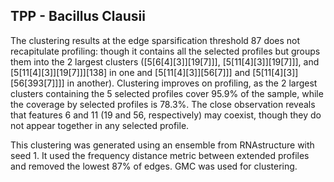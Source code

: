 ## TPP - Bacillus Clausii

The clustering results at the edge sparsification threshold $87$ does not 
recapitulate profiling: though it contains all the selected profiles but 
groups them into the $2$ largest clusters ([5[6[4][3]][19[7]]], 
[5[11[4][3]][19[7]]], and [5[11[4][3]][19[7]]][138] in one and 
[5[11[4][3]][56[7]]] and [5[11[4][3]][56[393[7]]]] in another). Clustering 
improves on profiling, as the 2 largest clusters containing the 5 selected 
profiles cover 95.9% of the sample, while the coverage by selected profiles 
is 78.3%. The close observation reveals that features 6 and 11 (19 and 
56, respectively) may coexist, though they do not appear together in any 
selected profile.

This clustering was generated using an ensemble from RNAstructure with seed 1. 
It used the frequency distance metric between extended profiles and removed the 
lowest 87% of edges. GMC was used for clustering.
